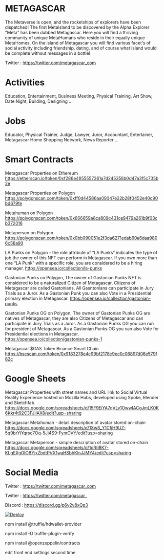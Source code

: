 # METAGASCAR

The Metaverse is open, and the rocketships of explorers have been dispatched! The first MetaIsland to be discovered by the Alpha Explorer "Meta" has been dubbed Metagascar. Here you will find a thriving community of unique MetaHumans who reside in their equally unique MetaHomes. On the island of Metagascar you will find various facet's of social activity including friendship, dating, and of course what island would be complete without messages in a bottle!

Twitter : https://twitter.com/metagascar_com

# Activities

Education, Entertainment, Business Meeting, Physical Training, Art Show, Date Night, Building, Designing …

# Jobs

Educator, Physical Trainer, Judge, Lawyer, Juror, Accountant, Entertainer, Metagascar Home Shopping Network, News Reporter ...

# Smart Contracts

Metagascar Properties on Ethereum https://etherscan.io/token/0xf286e4955557361a7d245358b0d47a3f5c735b2e

Metagascar Properties on Polygon https://polygonscan.com/token/0xff0d44586aa09047e32b28f0452e40c90bd679fe

Metahuman on Polygon https://polygonscan.com/token/0x666659a8ca809c431ce9479a261b9f03cb372016

Metaperson on Polygon https://polygonscan.com/token/0x0bb090051e2f3da6271edab60a6daa9806c58a90

LA Punks on Polygon - the role attribute of “LA Punks” indicates the type of job the owner of this NFT can perform in Metagascar. If you own more than one “LA Punk” with a specific role, you are considered to be a hiring manager. https://opensea.io/collection/la-punks

Gastonian Punks on Polygon, The owner of Gastonian Punks NFT is considered to be a naturalized Citizen of Metagascar, Citizens of Metagascar are called Gastonians. All Gasntonians can participate in Jury Trials as a Juror. As a Gastonian Punk you can also Vote in a Presidential primary election in Metagascar. https://opensea.io/collection/gastonian-punks

Gastonian Punks OG on Polygon, The owner of Gastonian Punks OG are natives of Metagascar, they are also Citizens of Metagascar and can participate in Jury Trials as a Juror. As a Gastonian Punks OG you can run for president of Metagascar. As a Gastonian Punks OG you can also Vote for Presidential elections in Metagascar. https://opensea.io/collection/gastonian-punks-1

Metagascar $GAS Token Binance Smart Chain https://bscscan.com/token/0x9183278e4c99bf2178c9ec0c06897d06e579f82c

# Google Sheets

Metagascar Properties with street names and URL link to Social Virtual Reality Experience hosted on Mozilla Hubs, developed using Spoke, Blender and Sketchfab. https://docs.google.com/spreadsheets/d/15F9EiYA7qVLy1OwwIACgJmLK0K6Kkr4t92C3FJlIAX8/edit?usp=sharing

Metagascar Metahuman - detail description of avatar stored on-chain https://docs.google.com/spreadsheets/d/1Xw8_Y1CfjH9UZ-5q9brYiYqrsc7Oq-5Jj4S9-FymOVY/edit?usp=sharing

Metagascar Metaperson - simple description of avatar stored on-chain https://docs.google.com/spreadsheets/d/1oRtiBK7-KLgEXgOIO8YjxZbdtPVX1waHSbhKlnJJMY4/edit?usp=sharing

# Social Media

Twitter : https://twitter.com/metagascar_com

Twitter : https://twitter.com/metagascar_

Discord : https://discord.gg/p6y2v8xQp3

[![Deploy](https://www.herokucdn.com/deploy/button.svg)](https://heroku.com/deploy)

npm install @truffle/hdwallet-provider

npm install -D truffle-plugin-verify

npm install @openzeppelin/contracts

edit front end settings second time
